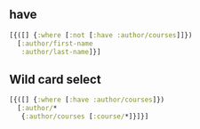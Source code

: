 ## have

```clojure
[{([] {:where [:not [:have :author/courses]]}) 
  [:author/first-name
   :author/last-name]}]
```


## Wild card select 

```clojure
[{([] {:where [:have :author/courses]}) 
  [:author/* 
   {:author/courses [:course/*]}]}]
```